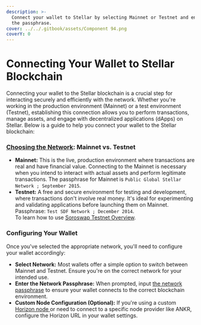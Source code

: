 ```yaml
---
description: >-
  Connect your wallet to Stellar by selecting Mainnet or Testnet and entering
  the passphrase.
cover: ../../.gitbook/assets/Component 94.png
coverY: 0
---
```


# Connecting Your Wallet to Stellar Blockchain

Connecting your wallet to the Stellar blockchain is a crucial step for interacting securely and efficiently with the network. Whether you're working in the production environment (Mainnet) or a test environment (Testnet), establishing this connection allows you to perform transactions, manage assets, and engage with decentralized applications (dApps) on Stellar. Below is a guide to help you connect your wallet to the Stellar blockchain:

### &#x20;[**Choosing the Network**](https://developers.stellar.org/docs/learn/fundamentals/networks)**: Mainnet vs. Testnet**

* **Mainnet:** This is the live, production environment where transactions are real and have financial value. Connecting to the Mainnet is necessary when you intend to interact with actual assets and perform legitimate transactions. The passphrase for Mainnet is `Public Global Stellar Network ; September 2015`.
* **Testnet:** A free and secure environment for testing and development, where transactions don't involve real money. It's ideal for experimenting and validating applications before launching them on Mainnet. Passphrase: `Test SDF Network ; December 2014`.\
  To learn how to use  [Soroswap Testnet Overview](https://docs.soroswap.finance/05-tutorial/01-soroswap-testnet-overviews).

### **Configuring Your Wallet**

Once you've selected the appropriate network, you'll need to configure your wallet accordingly:

* **Select Network:** Most wallets offer a simple option to switch between Mainnet and Testnet. Ensure you're on the correct network for your intended use.
* **Enter the Network Passphrase:** When prompted, input [the network passphrase](https://developers.stellar.org/docs/networks) to ensure your wallet connects to the correct blockchain environment.
* **Custom Node Configuration (Optional):** If you're using a custom [Horizon node ](https://developers.stellar.org/docs/data/horizon/horizon-providers#ecosystem-horizon-providers)or need to connect to a specific node provider like ANKR, configure the Horizon URL in your wallet settings.

